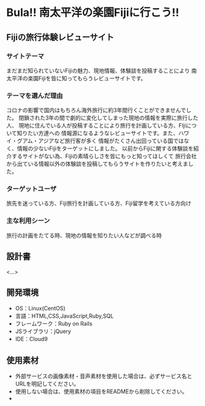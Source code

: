 # Bula!! 南太平洋の楽園Fijiに行こう!!

## Fijiの旅行体験レビューサイト

### サイトテーマ
まだまだ知られていないFijiの魅力、現地情報、体験談を投稿することにより
南太平洋の楽園Fijiを皆に知ってもらうレビューサイトです。

### テーマを選んだ理由
コロナの影響で国内はもちろん海外旅行に約3年間行くことができませんでした。
閉鎖された3年の間で劇的に変化してしまった現地の情報を実際に旅行した人、
現地に住んでいる人が投稿することにより旅行を計画している方、FIjiについて知りたい方達への
情報源になるようなレビューサイトです。また、ハワイ・グアム・アジアなど旅行客が多く
情報がたくさん出回っている国ではなく、情報の少ないFijiをターゲットにしました。
以前からFijiに関する体験談を紹介するサイトがない為、Fijiの素晴らしさを皆にもっと知ってほしくて
旅行会社から出ている情報以外の体験談を投稿してもらうサイトを作りたいと考えました。

### ターゲットユーザ
旅先を迷っている方、Fiji旅行を計画している方、Fiji留学を考えている方向け

### 主な利用シーン
旅行の計画をたてる時、現地の情報を知りたい人などが調べる時

## 設計書
<...>

## 開発環境
- OS：Linux(CentOS)
- 言語：HTML,CSS,JavaScript,Ruby,SQL
- フレームワーク：Ruby on Rails
- JSライブラリ：jQuery
- IDE：Cloud9

## 使用素材
- 外部サービスの画像素材・音声素材を使用した場合は、必ずサービス名とURLを明記してください。
- 使用しない場合は、使用素材の項目をREADMEから削除してください。
-